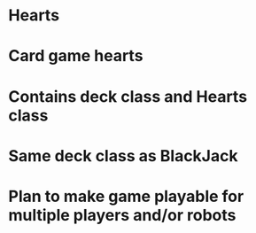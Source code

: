 # Hearts
# Card game hearts
# Contains deck class and Hearts class
# Same deck class as BlackJack
# Plan to make game playable for multiple players and/or robots

